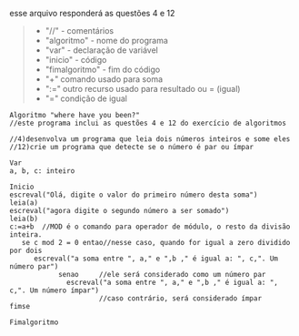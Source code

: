 esse arquivo responderá as questões 4 e 12
>- "//" - comentários
>- "algoritmo" - nome do programa
>- "var" - declaração de variável
>- "inicio" - código
>- "fimalgoritmo" - fim do código
>- "+" comando usado para soma
>- ":=" outro recurso usado para resultado ou = (igual)
>- "=" condição de igual

    Algoritmo "where have you been?"
    //este programa inclui as questões 4 e 12 do exercício de algoritmos

    //4)desenvolva um programa que leia dois números inteiros e some eles
    //12)crie um programa que detecte se o número é par ou ímpar

    Var
    a, b, c: inteiro

    Inicio
    escreval("Olá, digite o valor do primeiro número desta soma")
    leia(a)
    escreval("agora digite o segundo número a ser somado")
    leia(b)
    c:=a+b  //MOD é o comando para operador de módulo, o resto da divisão inteira.
       se c mod 2 = 0 entao//nesse caso, quando for igual a zero dividido por dois
          escreval("a soma entre ", a," e ",b ," é igual a: ", c,". Um número par")
                senao     //ele será considerado como um número par
                  escreval("a soma entre ", a," e ",b ," é igual a: ", c,". Um número ímpar")
                          //caso contrário, será considerado ímpar
    fimse

    Fimalgoritmo
